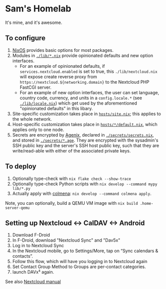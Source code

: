 # Sam's Homelab

It's mine, and it's awesome.

## To configure

1. [NixOS](https://nixos.org/manual/nixos/unstable/options) provides basic options for most packages.
2. Modules in [`./lib/*.nix`](./lib/default.nix) provide opinionated defaults and new option interfaces.
   - For an example of opinionated defaults, if `services.nextcloud.enabled` is set to true, this `./lib/nextcloud.nix` will expose create reverse proxy from `https://nextcloud.${networking.domain}` to the Nextcloud PHP FastCGI server.
   - For an example of new option interfaces, the user can set language, country code, currency, and units in a `config.locale.*` (see [`./lib/locale.nix`](./lib/locale.nix)) which get used by the aforementioned "opinionated defaults" in this libary.
3. Site-specific customization takes place in [`hosts/site.nix`](./hosts/site.nix); this applies to the whole network.
4. Host-specific customization takes place in [`hosts/*/default.nix`](./hosts/home-server/default.nix), which applies only to one node.
5. Secrets are encrypted by [Agenix](https://github.com/ryantm/agenix), declared in [`./secrets/secrets.nix`](./secrets/secrets.nix), and stored in [`./secrets/*.age`](./secrets/). They are encrypted with the sysadmin's SSH public key and the server's SSH host public key, such that they are write/read-able with either of the associated private keys.

## To deploy

1. Optionally type-check with `nix flake check --show-trace`
2. Optionally type-check Python scripts with `nix develop --command mypy lib/*.py`
3. Actually apply with [colmena](https://github.com/zhaofengli/colmena): `nix develop --command colmena apply`.

Note, you can optionally, build a QEMU VM image with `nix build .home-server-qemu`

## Setting up Nextcloud <-> CalDAV <-> Android

1. Download F-Droid
2. In F-Droid, download "Nextcloud Sync" and "Dav5x"
3. Log in to Nextcloud Sync
4. In the Nextcloud mobile, go to Settings/More, tap on “Sync calendars & contacts”.
5. Follow this flow, which will have you logging in to Nextcloud again
6. Set Contact Group Method to Groups are per-contact categories.
7. launch DAVx⁵ again.

See also [Nextcloud manual](https://docs.nextcloud.com/server/latest/user_manual/en/groupware/sync_android.html#contacts-and-calendar)
